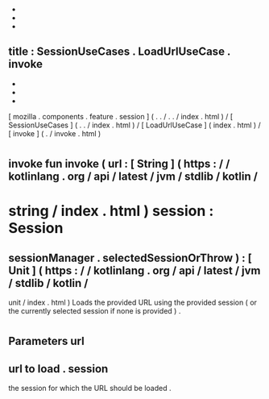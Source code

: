 -
-
-
title
:
SessionUseCases
.
LoadUrlUseCase
.
invoke
-
-
-
-
[
mozilla
.
components
.
feature
.
session
]
(
.
.
/
.
.
/
index
.
html
)
/
[
SessionUseCases
]
(
.
.
/
index
.
html
)
/
[
LoadUrlUseCase
]
(
index
.
html
)
/
[
invoke
]
(
.
/
invoke
.
html
)
#
invoke
fun
invoke
(
url
:
[
String
]
(
https
:
/
/
kotlinlang
.
org
/
api
/
latest
/
jvm
/
stdlib
/
kotlin
/
-
string
/
index
.
html
)
session
:
Session
=
sessionManager
.
selectedSessionOrThrow
)
:
[
Unit
]
(
https
:
/
/
kotlinlang
.
org
/
api
/
latest
/
jvm
/
stdlib
/
kotlin
/
-
unit
/
index
.
html
)
Loads
the
provided
URL
using
the
provided
session
(
or
the
currently
selected
session
if
none
is
provided
)
.
#
#
#
Parameters
url
-
url
to
load
.
session
-
the
session
for
which
the
URL
should
be
loaded
.
